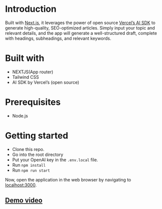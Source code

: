 
# Introduction

Built with [Next.js](https://nextjs.org/), it leverages the power of open source [Vercel’s AI SDK](https://sdk.vercel.ai) to generate high-quality, SEO-optimized articles. Simply input your topic and relevant details, and the app will generate a well-structured draft, complete with headings, subheadings, and relevant keywords.

# Built with

- NEXTJS(App router)
- Tailwind CSS
- AI SDK by Vercel’s (open source)

# Prerequisites

- Node.js

# Getting started

- Clone this repo.
- Go into the root directory
- Put your OpenAI key in the `.env.local` file.
- Run `npm install`
- Run `npm run start`

Now, open the application in the web browser by navigating to [localhost:3000](http://localhost:3000/).

## [Demo video](https://www.dropbox.com/scl/fi/qr1gcweidh4p45tbkgthy/demo.mov?rlkey=m9ghqq40flzav47pkcniw1d27&st=60909eip&dl=0)


